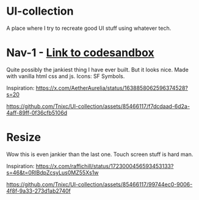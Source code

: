 # UI-collection
A place where I try to recreate good UI stuff using whatever tech.

# Nav-1 - [Link to codesandbox](https://codesandbox.io/p/sandbox/kind-maxwell-6jlwmr?layout=%257B%2522sidebarPanel%2522%253A%2522EXPLORER%2522%252C%2522rootPanelGroup%2522%253A%257B%2522direction%2522%253A%2522horizontal%2522%252C%2522contentType%2522%253A%2522UNKNOWN%2522%252C%2522type%2522%253A%2522PANEL_GROUP%2522%252C%2522id%2522%253A%2522ROOT_LAYOUT%2522%252C%2522panels%2522%253A%255B%257B%2522type%2522%253A%2522PANEL_GROUP%2522%252C%2522contentType%2522%253A%2522UNKNOWN%2522%252C%2522direction%2522%253A%2522vertical%2522%252C%2522id%2522%253A%2522clouvl6df00073b6emv72552l%2522%252C%2522sizes%2522%253A%255B70%252C30%255D%252C%2522panels%2522%253A%255B%257B%2522type%2522%253A%2522PANEL_GROUP%2522%252C%2522contentType%2522%253A%2522EDITOR%2522%252C%2522direction%2522%253A%2522horizontal%2522%252C%2522id%2522%253A%2522EDITOR%2522%252C%2522panels%2522%253A%255B%257B%2522type%2522%253A%2522PANEL%2522%252C%2522contentType%2522%253A%2522EDITOR%2522%252C%2522id%2522%253A%2522clouvl6df00033b6eqv03axc7%2522%257D%255D%252C%2522sizes%2522%253A%255B100%255D%257D%252C%257B%2522type%2522%253A%2522PANEL_GROUP%2522%252C%2522contentType%2522%253A%2522SHELLS%2522%252C%2522direction%2522%253A%2522horizontal%2522%252C%2522id%2522%253A%2522SHELLS%2522%252C%2522panels%2522%253A%255B%257B%2522type%2522%253A%2522PANEL%2522%252C%2522contentType%2522%253A%2522SHELLS%2522%252C%2522id%2522%253A%2522clouvl6df00053b6e8c8flh9x%2522%257D%255D%252C%2522sizes%2522%253A%255B100%255D%257D%255D%257D%252C%257B%2522type%2522%253A%2522PANEL_GROUP%2522%252C%2522contentType%2522%253A%2522DEVTOOLS%2522%252C%2522direction%2522%253A%2522vertical%2522%252C%2522id%2522%253A%2522DEVTOOLS%2522%252C%2522panels%2522%253A%255B%257B%2522type%2522%253A%2522PANEL%2522%252C%2522contentType%2522%253A%2522DEVTOOLS%2522%252C%2522id%2522%253A%2522clouvl6df00063b6elnpp279e%2522%257D%255D%252C%2522sizes%2522%253A%255B100%255D%257D%255D%252C%2522sizes%2522%253A%255B60%252C40%255D%257D%252C%2522tabbedPanels%2522%253A%257B%2522clouvl6df00033b6eqv03axc7%2522%253A%257B%2522id%2522%253A%2522clouvl6df00033b6eqv03axc7%2522%252C%2522activeTabId%2522%253A%2522clouvqol3005y3b6e8iwts11p%2522%252C%2522tabs%2522%253A%255B%257B%2522id%2522%253A%2522clouvl6de00023b6evoeb44rj%2522%252C%2522mode%2522%253A%2522permanent%2522%252C%2522type%2522%253A%2522FILE%2522%252C%2522filepath%2522%253A%2522%252Fsrc%252Findex.js%2522%252C%2522state%2522%253A%2522IDLE%2522%257D%252C%257B%2522type%2522%253A%2522FILE%2522%252C%2522filepath%2522%253A%2522%252Fsrc%252Fstyle.css%2522%252C%2522id%2522%253A%2522clouvqol3005y3b6e8iwts11p%2522%252C%2522mode%2522%253A%2522temporary%2522%257D%255D%257D%252C%2522clouvl6df00063b6elnpp279e%2522%253A%257B%2522id%2522%253A%2522clouvl6df00063b6elnpp279e%2522%252C%2522activeTabId%2522%253A%2522clouvlsd500by3b6e6w881udn%2522%252C%2522tabs%2522%253A%255B%257B%2522type%2522%253A%2522TASK_PORT%2522%252C%2522taskId%2522%253A%2522start%2522%252C%2522port%2522%253A1234%252C%2522id%2522%253A%2522clouvlsd500by3b6e6w881udn%2522%252C%2522mode%2522%253A%2522permanent%2522%252C%2522path%2522%253A%2522%252F%2522%257D%255D%257D%252C%2522clouvl6df00053b6e8c8flh9x%2522%253A%257B%2522id%2522%253A%2522clouvl6df00053b6e8c8flh9x%2522%252C%2522activeTabId%2522%253A%2522clouvlq6s00ac3b6etoe4fr8p%2522%252C%2522tabs%2522%253A%255B%257B%2522id%2522%253A%2522clouvl6df00043b6er2ivu276%2522%252C%2522mode%2522%253A%2522permanent%2522%252C%2522type%2522%253A%2522TERMINAL%2522%252C%2522shellId%2522%253A%2522clouvl6ld0009ebi4cq4u1y0b%2522%257D%252C%257B%2522type%2522%253A%2522TASK_LOG%2522%252C%2522taskId%2522%253A%2522start%2522%252C%2522id%2522%253A%2522clouvlq6s00ac3b6etoe4fr8p%2522%252C%2522mode%2522%253A%2522permanent%2522%257D%255D%257D%257D%252C%2522showDevtools%2522%253Atrue%252C%2522showShells%2522%253Atrue%252C%2522showSidebar%2522%253Atrue%252C%2522sidebarPanelSize%2522%253A15%257D)

Quite possibly the jankiest thing I have ever built. But it looks nice. Made with vanilla html css and js. Icons: SF Symbols.

Inspiration: https://x.com/AetherAurelia/status/1638858062596374528?s=20

https://github.com/Tnixc/UI-collection/assets/85466117/f7dcdaad-6d2a-4aff-89ff-0f36cfb5106d

# Resize

Wow this is even jankier than the last one. Touch screen stuff is hard man.

Inspiration: https://x.com/raffichill/status/1723000456593453133?s=46&t=0RlBdpZcsyLus0MZ55Xs1w

https://github.com/Tnixc/UI-collection/assets/85466117/99744ec0-9006-4f8f-9a33-273d1ab2740f


